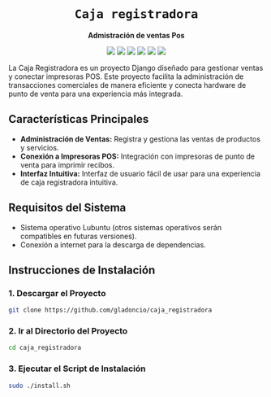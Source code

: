 
<div align="center">
  <h1><code>Caja registradora</code></h1>
  <p>
    <strong>Admistración de ventas Pos</strong>
  </p>
  <p style="margin-bottom: 0.5ex;">
    <img
        src="https://img.shields.io/github/downloads/gladoncio/caja_registradora/total"
    />
    <img
        src="https://img.shields.io/github/last-commit/gladoncio/caja_registradora"
    />
    <img
        src="https://img.shields.io/github/issues/gladoncio/caja_registradora"
    />
    <img
        src="https://img.shields.io/github/issues-closed/gladoncio/caja_registradora"
    />
    <img
        src="https://img.shields.io/github/repo-size/gladoncio/caja_registradora"
    />
    <img
        src="https://img.shields.io/github/workflow/status/gladoncio/caja_registradora/Compile%20and%20release"
    />
  </p>
</div>

La Caja Registradora es un proyecto Django diseñado para gestionar ventas y conectar impresoras POS. Este proyecto facilita la administración de transacciones comerciales de manera eficiente y conecta hardware de punto de venta para una experiencia más integrada.

## Características Principales

- **Administración de Ventas:** Registra y gestiona las ventas de productos y servicios.
- **Conexión a Impresoras POS:** Integración con impresoras de punto de venta para imprimir recibos.
- **Interfaz Intuitiva:** Interfaz de usuario fácil de usar para una experiencia de caja registradora intuitiva.

## Requisitos del Sistema
- Sistema operativo Lubuntu (otros sistemas operativos serán compatibles en futuras versiones).
- Conexión a internet para la descarga de dependencias.

## Instrucciones de Instalación

### 1. Descargar el Proyecto
```bash
git clone https://github.com/gladoncio/caja_registradora
```
### 2. Ir al Directorio del Proyecto
```bash
cd caja_registradora
```
### 3. Ejecutar el Script de Instalación
```bash
sudo ./install.sh
```

